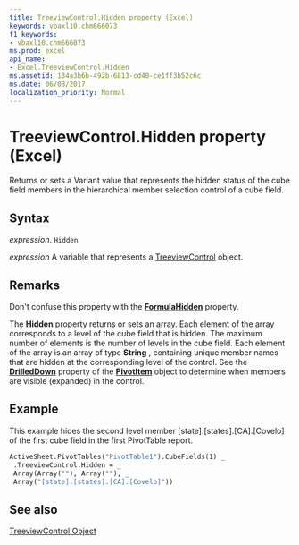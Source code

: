 ```yaml
---
title: TreeviewControl.Hidden property (Excel)
keywords: vbaxl10.chm666073
f1_keywords:
- vbaxl10.chm666073
ms.prod: excel
api_name:
- Excel.TreeviewControl.Hidden
ms.assetid: 134a3b6b-492b-6813-cd40-ce1ff3b52c6c
ms.date: 06/08/2017
localization_priority: Normal
---
```



# TreeviewControl.Hidden property (Excel)

Returns or sets a Variant value that represents the hidden status of the cube field members in the hierarchical member selection control of a cube field.


## Syntax

_expression_. `Hidden`

_expression_ A variable that represents a [TreeviewControl](./Excel.TreeviewControl.md) object.


## Remarks

Don't confuse this property with the  **[FormulaHidden](Excel.Range.FormulaHidden.md)** property.

The  **Hidden** property returns or sets an array. Each element of the array corresponds to a level of the cube field that is hidden. The maximum number of elements is the number of levels in the cube field. Each element of the array is an array of type **String** , containing unique member names that are hidden at the corresponding level of the control. See the **[DrilledDown](Excel.PivotItem.DrilledDown.md)** property of the **[PivotItem](Excel.PivotItem.md)** object to determine when members are visible (expanded) in the control.


## Example

This example hides the second level member [state].[states].[CA].[Covelo] of the first cube field in the first PivotTable report.


```vb
ActiveSheet.PivotTables("PivotTable1").CubeFields(1) _ 
 .TreeviewControl.Hidden = _ 
 Array(Array(""), Array(""), _ 
 Array("[state].[states].[CA].[Covelo]"))
```


## See also


[TreeviewControl Object](Excel.TreeviewControl.md)

